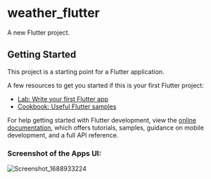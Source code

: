 # weather_flutter

A new Flutter project.

## Getting Started

This project is a starting point for a Flutter application.

A few resources to get you started if this is your first Flutter project:

- [Lab: Write your first Flutter app](https://docs.flutter.dev/get-started/codelab)
- [Cookbook: Useful Flutter samples](https://docs.flutter.dev/cookbook)

For help getting started with Flutter development, view the
[online documentation](https://docs.flutter.dev/), which offers tutorials,
samples, guidance on mobile development, and a full API reference.

### Screenshot of the Apps UI: 


![Screenshot_1688933224](https://github.com/mostafejur21/flutter-weather-apps/assets/106027543/d15f23b2-8f7b-43be-9d1d-cad09b2146df)
